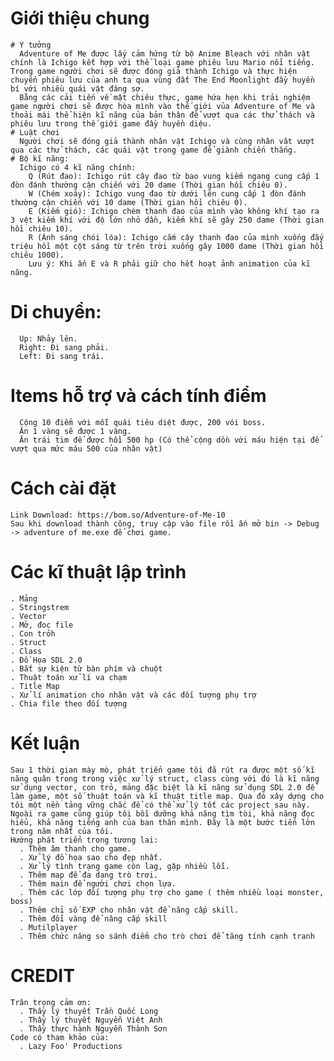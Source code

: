# Giới thiệu chung
    # Ý tưởng
      Adventure of Me được lấy cảm hứng từ bộ Anime Bleach với nhân vật chính là Ichigo kết hợp với thể loại game phiêu lưu Mario nổi tiếng. Trong game người chơi sẽ được đóng giả thành Ichigo và thực hiện chuyến phiêu lưu của anh ta qua vùng đất The End Moonlight đầy huyền bí với nhiều quái vật đáng sợ.
      Bằng các cải tiến về mặt chiêu thực, game hứa hẹn khi trải nghiệm game người chơi sẽ được hòa mình vào thế giới vủa Adventure of Me và thoải mái thể hiện kĩ năng của bản thân để vượt qua các thử thách và phiêu lưu trong thế giới game đầy huyền diệu.
    # Luật chơi
      Người chơi sẽ đóng giả thành nhân vật Ichigo và cùng nhân vât vượt qua các thử thách, các quái vật trong game để giành chiến thắng.
    # Bộ kĩ năng: 
      Ichigo có 4 kĩ năng chính:
        Q (Rút đao): Ichigo rút cây đao từ bao vung kiếm ngang cung cấp 1 đòn đánh thường cận chiến với 20 dame (Thời gian hồi chiêu 0).
        W (Chém xoáy): Ichigo vung đao từ dưới lên cung cấp 1 đòn đánh thường cận chiến với 10 dame (Thời gian hồi chiêu 0).
        E (Kiếm gió): Ichigo chém thanh đao của mình vào không khí tạo ra 3 vệt kiếm khí với độ lớn nhỏ dần, kiếm khí sẽ gây 250 dame (Thời gian hồi chiêu 10).
        R (Ánh sáng chói lóa): Ichigo cắm cây thanh đao của mình xuống đấy triệu hồi một cột sáng từ trên trời xuống gây 1000 dame (Thời gian hồi chiêu 1000).
        Lưu ý: Khi ấn E và R phải giữ cho hết hoạt ảnh animation của kĩ năng.
   # Di chuyển:
      Up: Nhảy lên.
      Right: Đi sang phải.
      Left: Đi sang trái.
   # Items hỗ trợ và cách tính điểm
      Cộng 10 điểm với mỗi quái tiêu diệt được, 200 vói boss.
      Ăn 1 vàng sẽ được 1 vàng.
      Ăn trái tim để được hồi 500 hp (Có thể cộng dồn với máu hiện tại để vượt qua mức máu 500 của nhân vật)
 # Cách cài đặt
    Link Download: https://bom.so/Adventure-of-Me-10
    Sau khi download thành công, truy cập vào file rồi ấn mở bin -> Debug -> adventure of me.exe để chơi game.
 # Các kĩ thuật lập trình
    . Mảng
    . Stringstrem
    . Vector
    . Mở, đoc file
    . Con trỏh
    . Struct
    . Class
    . Đồ Họa SDL 2.0
    . Bắt sự kiện từ bàn phím và chuột
    . Thuật toán xử lí va chạm
    . Title Map
    . Xử lí animation cho nhân vật và các đối tượng phụ trợ
    . Chia file theo đối tượng
 # Kết luận
    Sau 1 thời gian mày mò, phát triển game tôi đã rút ra được một số kĩ năng quân trong trong việc xử lý struct, class cùng với đó là kĩ năng sử dụng vector, con trỏ, mảng đặc biệt là kĩ năng sử dụng SDL 2.0 để làm game, một số thuật toán và kĩ thuật title map. Qua đó xây dựng cho tôi một nền tảng vững chắc để có thể xử lý tốt các project sau này. Ngoài ra game cũng giúp tôi bồi dưỡng khả năng tìm tòi, khả năng đọc hiểu, khả năng tiếng anh của ban thân mình. Đây là một bước tiến lớn trong năm nhất của tôi.
    Hướng phát triển trong tương lai:
      . Thêm âm thanh cho game.
      . Xử lý đồ họa sao cho đẹp nhất.
      . Xử lý tình trạng game còn lag, gặp nhiều lỗi.
      . Thêm map để đa dạng trò trơi.
      . Thêm main để người chơi chọn lựa.
      . Thêm các lớp đối tượng phụ trợ cho game ( thêm nhiều loại monster, boss)
      . Thêm chỉ số EXP cho nhân vật để năng cấp skill.
      . Thêm đổi vàng để nâng cấp skill
      . Mutilplayer
      . Thêm chức năng so sánh điểm cho trò chơi để tăng tính cạnh tranh
 # CREDIT
    Trân trọng cảm ơn:
      . Thầy lý thuyết Trần Quốc Long
      . Thầy lý thuyết Nguyễn Việt Anh
      . Thầy thực hành Nguyễn Thành Sơn
    Code có tham khảo của: 
      . Lazy Foo' Productions
    
   

